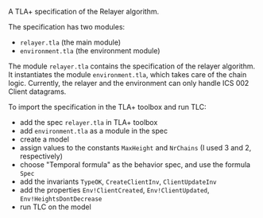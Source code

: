 A TLA+ specification of the Relayer algorithm.

The specification has two modules: 
  - `relayer.tla` (the main module)
  - `environment.tla` (the environment module)

The module `relayer.tla` contains the specification of the relayer algorithm. It instantiates the module `environment.tla`, which takes care of the chain logic. Currently, the relayer and the environment can only handle ICS 002 Client datagrams.

To import the specification in the TLA+ toolbox and run TLC:
  - add the spec `relayer.tla` in TLA+ toolbox
  - add `environment.tla` as a module in the spec
  - create a model
  - assign values to the constants `MaxHeight` and `NrChains` (I used 3 and 2, respectively)
  - choose "Temporal formula" as the behavior spec, and use the formula `Spec`
  - add the invariants `TypeOK`, `CreateClientInv`, `ClientUpdateInv`
  - add the properties `Env!ClientCreated`, `Env!ClientUpdated`, `Env!HeightsDontDecrease`
  - run TLC on the model
